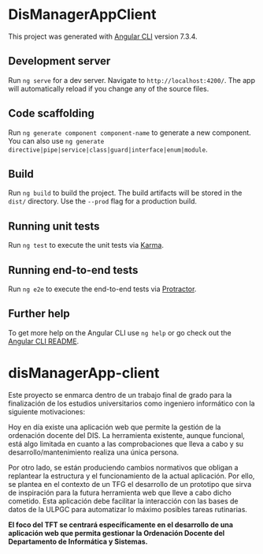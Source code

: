 # DisManagerAppClient

This project was generated with [Angular CLI](https://github.com/angular/angular-cli) version 7.3.4.

## Development server

Run `ng serve` for a dev server. Navigate to `http://localhost:4200/`. The app will automatically reload if you change any of the source files.

## Code scaffolding

Run `ng generate component component-name` to generate a new component. You can also use `ng generate directive|pipe|service|class|guard|interface|enum|module`.

## Build

Run `ng build` to build the project. The build artifacts will be stored in the `dist/` directory. Use the `--prod` flag for a production build.

## Running unit tests

Run `ng test` to execute the unit tests via [Karma](https://karma-runner.github.io).

## Running end-to-end tests

Run `ng e2e` to execute the end-to-end tests via [Protractor](http://www.protractortest.org/).

## Further help

To get more help on the Angular CLI use `ng help` or go check out the [Angular CLI README](https://github.com/angular/angular-cli/blob/master/README.md).


# disManagerApp-client
Este proyecto se enmarca dentro de un trabajo final de grado para la finalización de los estudios universitarios como ingeniero informático con la siguiente motivaciones:

Hoy en día existe una aplicación web que permite la gestión de la ordenación docente del DIS. La herramienta existente, aunque funcional, está algo limitada en cuanto a las comprobaciones que lleva a cabo y su desarrollo/mantenimiento realiza una única persona.

Por otro lado, se están produciendo cambios normativos que obligan a replantear la estructura y el funcionamiento de la actual aplicación. Por ello, se plantea en el contexto de un TFG el desarrollo de un prototipo que sirva de inspiración para la futura herramienta web
que lleve a cabo dicho cometido.
Esta aplicación debe facilitar la interacción con las bases de datos de la ULPGC para automatizar lo máximo posibles tareas rutinarias.

**El foco del TFT se centrará específicamente en el desarrollo de una aplicación web que permita gestionar la Ordenación Docente del Departamento de Informática y Sistemas.**


